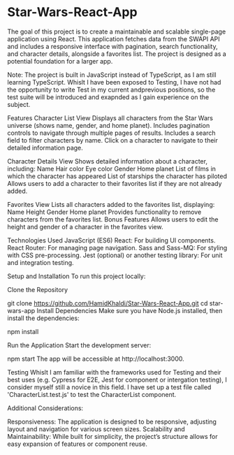 # Star-Wars-React-App
The goal of this project is to create a maintainable and scalable single-page application using React. This application fetches data from the SWAPI API and includes a responsive interface with pagination, search functionality, and character details, alongside a favorites list. The project is designed as a potential foundation for a larger app.

Note: The project is built in JavaScript instead of TypeScript, as I am still learning TypeScript. Whislt I have been exposed to Testing, I have not had the opportunity to write Test in my current andprevious positions, so the test suite will be introduced and exapnded as I gain experience on the subject.

Features
Character List View
Displays all characters from the Star Wars universe (shows name, gender, and home planet).
Includes pagination controls to navigate through multiple pages of results.
Includes a search field to filter characters by name.
Click on a character to navigate to their detailed information page.


Character Details View
Shows detailed information about a character, including:
Name
Hair color
Eye color
Gender
Home planet
List of films in which the character has appeared
List of starships the character has piloted
Allows users to add a character to their favorites list if they are not already added.


Favorites View
Lists all characters added to the favorites list, displaying:
Name
Height
Gender
Home planet
Provides functionality to remove characters from the favorites list.
Bonus Features
Allows users to edit the height and gender of a character in the favorites view.


Technologies Used
JavaScript (ES6)
React: For building UI components.
React Router: For managing page navigation.
Sass and Sass-MQ: For styling with CSS pre-processing.
Jest (optional) or another testing library: For unit and integration testing.


Setup and Installation
To run this project locally:

Clone the Repository

git clone https://github.com/HamidKhaldi/Star-Wars-React-App.git
cd star-wars-app
Install Dependencies Make sure you have Node.js installed, then install the dependencies:

npm install


Run the Application Start the development server:

npm start
The app will be accessible at http://localhost:3000.


Testing
Whislt I am familiar with the frameworks used for Testing and their best uses (e.g. Cypress for E2E, Jest for component or intergation testing), I consider myself still a novice in this field. I have set up a test file called 'CharacterList.test.js' to test the CharacterList component. 


Additional Considerations:

Responsiveness: The application is designed to be responsive, adjusting layout and navigation for various screen sizes.
Scalability and Maintainability: While built for simplicity, the project’s structure allows for easy expansion of features or component reuse. 

